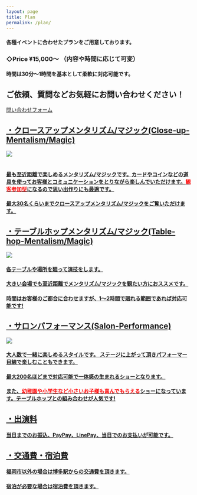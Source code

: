```yaml
---
layout: page
title: Plan
permalink: /plan/
---
```


#### 各種イベントに合わせたプランをご用意しております。
### **◇Price ¥15,000〜** （内容や時間に応じて可変）
#### 時間は30分〜1時間を基本として柔軟に対応可能です。
## ご依頼、質問などお気軽にお問い合わせください！
<a href="https://docs.google.com/forms/d/e/1FAIpQLSczOn9ij_jjLe-g-M388obvXedEwFoD92fltsy7Amn8VyjsVA/viewform?usp=sf_link" class="btn-animation-02" target="blank"><span>問い合わせフォーム<span>
<br>


## **・クロースアップメンタリズム/マジック(Close-up-Mentalism/Magic)**
<img class="close-up" src="../images/S__58105867_2.jpg"><br>
<br>

#### 最も至近距離で楽しめるメンタリズム/マジックです。カードやコインなどの道具を使ってお客様とコミュニケーションをとりながら楽しんでいただけます。<span style="color: red; ">観客参加型</span>になるので思い出作りにも最適です。
#### 最大30名くらいまでクロースアップメンタリズム/マジックをご覧いただけます。

## **・テーブルホップメンタリズム/マジック(Table-hop-Mentalism/Magic)**
<img class="close-up" src="../images/Tablehopimg.png">
<br>

#### 各テーブルや場所を廻って演技をします。
#### 大きい会場でも**至近距離**でメンタリズム/マジックを観たい方におススメです。
#### 時間はお客様のご都合に合わせますが、1〜2時間で廻れる範囲であれば対応可能です!

## **・サロンパフォーマンス(Salon-Performance)**
<img class="close-up2" src="../images/salon2.jpg"><br>

#### 大人数で一緒に楽しめるスタイルです。 ステージに上がって頂きパフォーマー目線で楽しむこともできます。
#### 最大200名ほどまで対応可能で一体感の生まれるショーとなります。
#### また、<span style="color: red; ">幼稚園や小学生など小さいお子様も喜んでもらえる</span>ショーになっています。テーブルホップとの組み合わせが人気です!<br>

## **・出演料**
#### 当日までのお振込、PayPay、LinePay、当日でのお支払いが可能です。

## **・交通費・宿泊費**
#### 福岡市以外の場合は博多駅からの交通費を頂きます。
#### 宿泊が必要な場合は宿泊費を頂きます。

